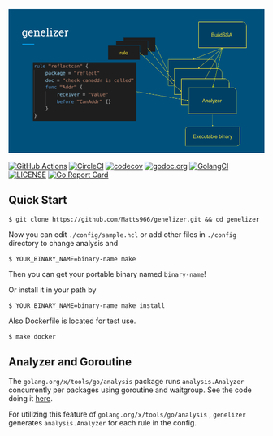 ![genelizer](genelizer.png)

[![GitHub Actions][github-actions-badge]][github-actions]
[![CircleCI][circleci-badge]][circleci]
[![codecov][codecov-badge]][codecov]
[![godoc.org][godoc-badge]][godoc]
[![GolangCI][golangci-badge]][golangci]
[![LICENSE][license-badge]][license]
[![Go Report Card][go-report-card-badge]][go-report-card]

## Quick Start

```
$ git clone https://github.com/Matts966/genelizer.git && cd genelizer
```

Now you can edit `./config/sample.hcl` or add other files in `./config` directory to change analysis and

```
$ YOUR_BINARY_NAME=binary-name make
```

Then you can get your portable binary named `binary-name`!

Or install it in your path by

```
$ YOUR_BINARY_NAME=binary-name make install
```

Also Dockerfile is located for test use.

```
$ make docker
```

## Analyzer and Goroutine

The `golang.org/x/tools/go/analysis` package runs `analysis.Analyzer` concurrently per packages using goroutine and waitgroup.
See the code doing it [here](https://github.com/golang/tools/blob/be0da057c5e3c2df569a2c25cd280149b7d7e7d0/go/analysis/internal/checker/checker.go#L201).

For utilizing this feature of `golang.org/x/tools/go/analysis` , `genelizer` generates `analysis.Analyzer` for each rule in the config.

[github-actions]: https://github.com/Matts966/genelizer/actions
[github-actions-badge]: https://github.com/Matts966/genelizer/workflows/Go/badge.svg
[circleci]: https://circleci.com/gh/Matts966/genelizer
[circleci-badge]: https://circleci.com/gh/Matts966/genelizer.svg?style=svg
[codecov]: https://codecov.io/gh/Matts966/genelizer
[codecov-badge]: https://codecov.io/gh/Matts966/genelizer/branch/master/graph/badge.svg
[godoc]: https://godoc.org/github.com/Matts966/genelizer
[godoc-badge]: https://img.shields.io/badge/godoc-reference-4F73B3.svg?style=flat-square&label=%20godoc.org
[golangci]: https://golangci.com/r/github.com/Matts966/genelizer
[golangci-badge]: https://golangci.com/badges/github.com/Matts966/genelizer.svg
[license-badge]: https://img.shields.io/badge/License-MIT-yellow.svg
[license]: https://opensource.org/licenses/MIT
[go-report-card]: https://goreportcard.com/report/github.com/Matts966/genelizer
[go-report-card-badge]: https://goreportcard.com/badge/github.com/Matts966/genelizer
